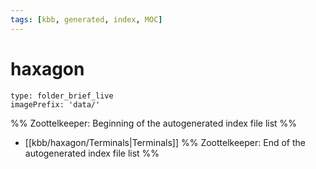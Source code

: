 ```yaml
---
tags: [kbb, generated, index, MOC]
---
```

# haxagon
```ccard
type: folder_brief_live
imagePrefix: 'data/'
```
%% Zoottelkeeper: Beginning of the autogenerated index file list  %%
-  [[kbb/haxagon/Terminals|Terminals]]
%% Zoottelkeeper: End of the autogenerated index file list  %%
